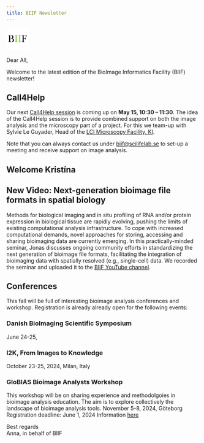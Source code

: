 ```yaml
---
title: BIIF Newsletter
---
```

![BIIF logo](/images/biif_logo_white.png )

Dear All,

Welcome to the latest edition of the BioImage Informatics Facility (BIIF) newsletter! 

## Call4Help
Our next [Call4Help session](https://www.scilifelab.se/units/bioimage-informatics/#biif-call4help) is coming up on **May 15, 10:30 – 11:30**. The idea of the Call4Help session is to provide combined support on both the image analysis and the microscopy part of a project. For this we team-up with Sylvie Le Guyader, Head of the [LCI Microscopy Facility, KI](https://ki.se/en/bionut/live-cell-imaging-core-facility-lci?pk_vid=edc74ddcac41efbf16964996865aa670).  

Note that you can always contact us under [biif@scilifelab.se](mailto:biif@scilifelab.se) to set-up a meeting and receive support on image analysis.   

## Welcome Kristína

## New Video: Next-generation bioimage file formats in spatial biology
Methods for biological imaging and in situ profiling of RNA and/or protein expression in biological tissue are rapidly evolving, pushing the limits of existing computational analysis infrastructure. To cope with increased computational demands, novel approaches for storing, accessing and sharing bioimaging data are currently emerging. In this practically-minded seminar, Jonas discusses ongoing community efforts in standardizing the next generation of bioimage file formats, facilitating the integration of bioimaging data with spatially resolved (e.g., single-cell) data.
We recorded the seminar and uploaded it to the [BIIF YouTube channel](https://www.youtube.com/@bioimageinformaticsfacilit7287).

## Conferences
This fall will be full of interesting bioimage analysis conferences and workshop. Registration is already already open for the following events: 

### Danish BioImaging Scientific Symposium
June 24-25, 
### I2K, From Images to Knowledge
October 23-25, 2024, Milan, Italy

### GloBIAS Bioimage Analysts Workshop
This workshop will be on sharing experience and methodolgoies in bioimage analysis education. The aim is to explore collectively the landscape of bioimage analysis tools.
November 5-8, 2024, Göteborg
Registration deadline: June 1, 2024
Information [here](https://www.globias.org/activities/annual-workshop-gothenburg-2024)


Best regards  
Anna, in behalf of BIIF
